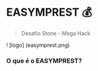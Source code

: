 # EASYMPREST    :moneybag:
> Desafio Stone - Mega Hack

! [logo] (easymprest.png)
### O que é o EASYMPREST?
